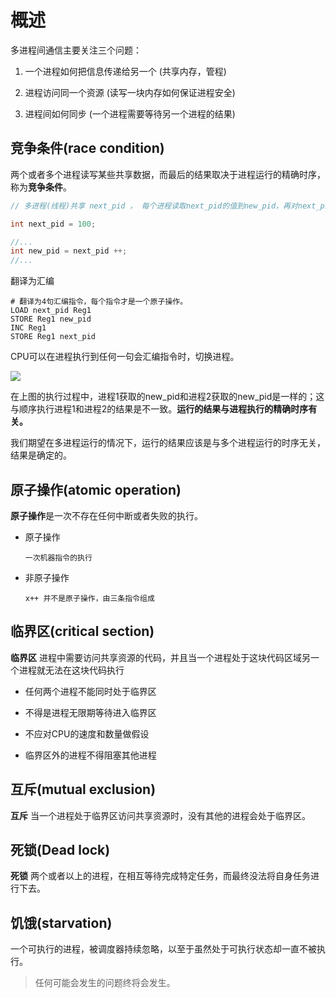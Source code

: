 # 概述

多进程间通信主要关注三个问题：

1. 一个进程如何把信息传递给另一个 (共享内存，管程)

2. 进程访问同一个资源 (读写一块内存如何保证进程安全)

3. 进程间如何同步 (一个进程需要等待另一个进程的结果)

## 竞争条件(race condition)

两个或者多个进程读写某些共享数据，而最后的结果取决于进程运行的精确时序，称为**竞争条件**。

```c
// 多进程(线程)共享 next_pid ， 每个进程读取next_pid的值到new_pid，再对next_pid++

int next_pid = 100;

//...
int new_pid = next_pid ++;
//...
```
翻译为汇编

```
# 翻译为4句汇编指令，每个指令才是一个原子操作。
LOAD next_pid Reg1
STORE Reg1 new_pid
INC Reg1
STORE Reg1 next_pid
```

CPU可以在进程执行到任何一句会汇编指令时，切换进程。

![](https://pic.existorlive.cn/%E6%88%AA%E5%B1%8F2020-10-05%20%E4%B8%8B%E5%8D%888.08.48.png)

在上图的执行过程中，进程1获取的new_pid和进程2获取的new_pid是一样的；这与顺序执行进程1和进程2的结果是不一致。**运行的结果与进程执行的精确时序有关。**


我们期望在多进程运行的情况下，运行的结果应该是与多个进程运行的时序无关，结果是确定的。

## 原子操作(atomic operation)

**原子操作**是一次不存在任何中断或者失败的执行。

- 原子操作
    
      一次机器指令的执行

- 非原子操作

      x++ 并不是原子操作，由三条指令组成


## 临界区(critical section)

**临界区** 进程中需要访问共享资源的代码，并且当一个进程处于这块代码区域另一个进程就无法在这块代码执行

- 任何两个进程不能同时处于临界区

- 不得是进程无限期等待进入临界区

- 不应对CPU的速度和数量做假设

- 临界区外的进程不得阻塞其他进程

## 互斥(mutual exclusion)

**互斥** 当一个进程处于临界区访问共享资源时，没有其他的进程会处于临界区。

## 死锁(Dead lock)

**死锁** 两个或者以上的进程，在相互等待完成特定任务，而最终没法将自身任务进行下去。

## 饥饿(starvation)

一个可执行的进程，被调度器持续忽略，以至于虽然处于可执行状态却一直不被执行。


>  任何可能会发生的问题终将会发生。







